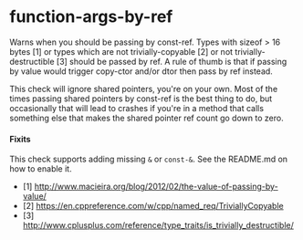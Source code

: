 # function-args-by-ref

Warns when you should be passing by const-ref.
Types with sizeof > 16 bytes [1] or types which are not trivially-copyable [2] or not trivially-destructible [3] should be passed by ref. A rule of thumb is that if passing by value would trigger copy-ctor and/or dtor then pass by ref instead.

This check will ignore shared pointers, you're on your own. Most of the times passing shared pointers by const-ref is the best thing to do, but occasionally that will lead to crashes if you're in a method that calls something else that makes the shared pointer ref count go down to zero.


#### Fixits

This check supports adding missing `&` or `const-&`. See the README.md on how to enable it.


- [1] <http://www.macieira.org/blog/2012/02/the-value-of-passing-by-value/>
- [2] <https://en.cppreference.com/w/cpp/named_req/TriviallyCopyable>
- [3] <http://www.cplusplus.com/reference/type_traits/is_trivially_destructible/>
